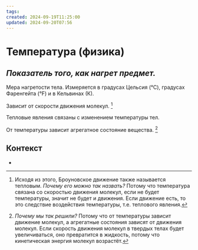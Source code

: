 ```yaml
---
tags: 
created: 2024-09-19T11:25:00
updated: 2024-09-20T07:56
---
```

# Температура (физика)

## ***Показатель того, как нагрет предмет.***

Мера нагретости тела.
Измеряется в градусах Цельсия (°С), градусах Фаренгейта (°F) и в Кельвинах (К).

Зависит от скорости движения молекул. [^1]

Тепловые явления связаны с изменением температуры тел.

От температуры зависит агрегатное состояние вещества. [^2]

## Контекст
- 

[^1]: Исходя из этого, Броуновское движение также называется тепловым.
*Почему его можно так назвать?*
Потому что температура связана со скоростью движения молекул, если не будет температуры, значит не будет и движения. Если движение есть, то это следствие воздействия температуры, т.е. теплового явления.

[^2]: *Почему мы так решили?*
Потому что от температуры зависит движение молекул, а агрегатные состояния зависят от движения молекул. Если скорость движения молекул в твердых телах будет увеличиваться, оно превратится в жидкость, потому что кинетическая энергия молекул возрастёт. 

